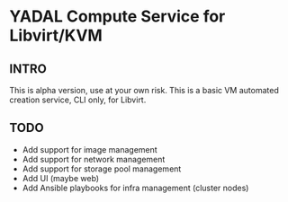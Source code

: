 # YADAL Compute Service for Libvirt/KVM
## INTRO
This is alpha version, use at your own risk.
This is a basic VM automated creation service, CLI only, for Libvirt.
## TODO
- Add support for image management
- Add support for network  management
- Add support for storage pool management
- Add UI (maybe web)
- Add Ansible playbooks for infra management (cluster nodes)
